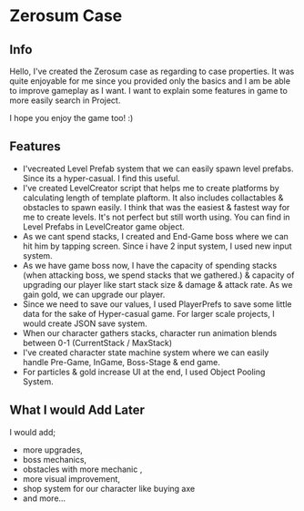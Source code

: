 # Zerosum Case
## Info

Hello, I've created the Zerosum case as regarding to case properties. It was quite enjoyable for me since you provided only the basics and I am be able to improve gameplay as I want. I want to explain some features in game to more easily search in Project. 

I hope you enjoy the game too! :)

## Features

- I'vecreated Level Prefab system that we can easily spawn level prefabs. Since its a hyper-casual. I find this useful.
- I've created LevelCreator script that helps me to create platforms by calculating length of template plaftorm. It also includes collactables & obstacles to spawn easily. I think that was the easiest & fastest way for me to create levels. It's not perfect but still worth using. You can find in Level Prefabs in LevelCreator game object.
- As we cant spend stacks, I created and End-Game boss where we can hit him by tapping screen. Since i have 2 input system, I used new input system. 
- As we have game boss now, I have the capacity of spending stacks (when attacking boss, we spend stacks that we gathered.) & capacity of upgrading our player like start stack size & damage & attack rate. As we gain gold, we can upgrade our player.
- Since we need to save our values, I used PlayerPrefs to save some little data for the sake of Hyper-casual game. For larger scale projects, I would create JSON save system.
- When our character gathers stacks, character run animation blends between 0-1 (CurrentStack / MaxStack)
- I've created character state machine system where we can easily handle Pre-Game, InGame, Boss-Stage & end game. 
- For particles & gold increase UI at the end, I used Object Pooling System.

## What I would Add Later
I would add;
- more upgrades, 
- boss mechanics, 
- obstacles with more mechanic ,
- more visual improvement, 
- shop system for our character like buying axe
- and more...
